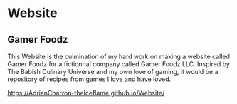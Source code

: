 # Website
## Gamer Foodz
This Website is the culmination of my hard work on making a website called Gamer Foodz for a fictionnal company called Gamer Foodz LLC. Inspired by The Babish Culinary Universe and my own love of gaming, it would be a repository of recipes from games I love and have loved.

<https://AdrianCharron-theIceflame.github.io/Website/>